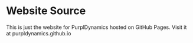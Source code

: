 # Website Source
This is just the website for PurplDynamics hosted on GitHub Pages.
Visit it at purpldynamics.github.io
